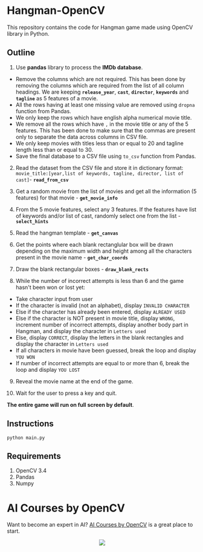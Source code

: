 # Hangman-OpenCV
This repository contains the code for Hangman game made using OpenCV library in Python.

## Outline
1. Use **pandas** library to process the **IMDb database**.
- Remove the columns which are not required. This has been done by removing the columns which are required from the list of all column headings. We are keeping **`release_year`**, **`cast`**, **`director`**, **`keywords`** and **`tagline`** as 5 features of a movie.
- All the rows having at least one missing value are removed using `dropna` function from Pandas.
- We only keep the rows which have english alpha numerical movie title.
- We remove all the rows which have `,` in the movie title or any of the 5 features. This has been done to make sure that the commas are present only to separate the data across columns in CSV file.
- We only keep movies with titles less than or equal to 20 and tagline length less than or equal to 30. 
- Save the final database to a CSV file using `to_csv` function from Pandas.

2. Read the dataset from the CSV file and store it in dictionary format: `movie_title:[year,list of keywords, tagline, director, list of cast]`- **`read_from_csv`**

3. Get a random movie from the list of movies and get all the information (5 features) for that movie - **`get_movie_info`**

4. From the 5 movie features, select any 3 features. If the features have list of keywords and/or list of cast, randomly select one from the list - **`select_hints`**

5. Read the hangman template - **`get_canvas`**

6. Get the points where each blank rectanglular box will be drawn depending on the maximum width and height among all the characters present in the movie name - **`get_char_coords`**

7. Draw the blank rectangular boxes - **`draw_blank_rects`**

8. While the number of incorrect attempts is less than 6 and the game hasn't been won or lost yet:
- Take character input from user
- If the character is invalid (not an alphabet), display `INVALID CHARACTER`
- Else if the character has already been entered, display `ALREADY USED`
- Else if the character is NOT present in movie title, display `WRONG`, increment number of incorrect attempts, display another body part in Hangman, and display the character in `Letters used`
- Else, display `CORRECT`, display the letters in the blank rectangles and display the character in `Letters used`
- If all characters in movie have been guessed, break the loop and display `YOU WON`
- If number of incorrect attempts are equal to or more than 6, break the loop and display `YOU LOST`

9. Reveal the movie name at the end of the game.

10. Wait for the user to press a key and quit.

**The entire game will run on full screen by default**.

## Instructions
`python main.py`

## Requirements
1. OpenCV 3.4
2. Pandas
3. Numpy



# AI Courses by OpenCV

Want to become an expert in AI? [AI Courses by OpenCV](https://opencv.org/courses/) is a great place to start. 

<a href="https://opencv.org/courses/">
<p align="center"> 
<img src="https://www.learnopencv.com/wp-content/uploads/2020/04/AI-Courses-By-OpenCV-Github.png">
</p>
</a>
